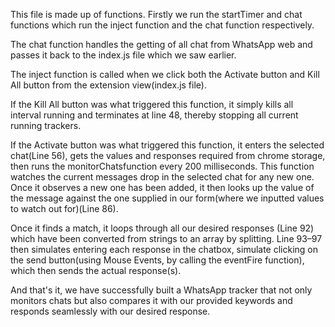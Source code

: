 This file is made up of functions. Firstly we run the startTimer and chat functions which run the inject function and the chat function respectively.

The chat function handles the getting of all chat from WhatsApp web and passes it back to the index.js file which we saw earlier.

The inject function is called when we click both the Activate button and Kill All button from the extension view(index.js file).

If the Kill All button was what triggered this function, it simply kills all interval running and terminates at line 48, thereby stopping all current running trackers.

If the Activate button was what triggered this function, it enters the selected chat(Line 56), gets the values and responses required from chrome storage, then runs the monitorChatsfunction every 200 milliseconds. This function watches the current messages drop in the selected chat for any new one. Once it observes a new one has been added, it then looks up the value of the message against the one supplied in our form(where we inputted values to watch out for)(Line 86).

Once it finds a match, it loops through all our desired responses (Line 92) which have been converted from strings to an array by splitting. Line 93–97 then simulates entering each response in the chatbox, simulate clicking on the send button(using Mouse Events, by calling the eventFire function), which then sends the actual response(s).

And that's it, we have successfully built a WhatsApp tracker that not only monitors chats but also compares it with our provided keywords and responds seamlessly with our desired response.
